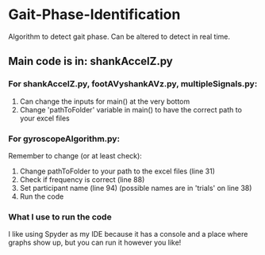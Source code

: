 # Gait-Phase-Identification

Algorithm to detect gait phase.
Can be altered to detect in real time. 

## Main code is in: shankAccelZ.py

### For shankAccelZ.py, footAVyshankAVz.py, multipleSignals.py:

1. Can change the inputs for main() at the very bottom
2. Change 'pathToFolder' variable in main() to have the correct path to your excel files

### For gyroscopeAlgorithm.py:

Remember to change (or at least check):
1. Change pathToFolder to your path to the excel files (line 31)
2. Check if frequency is correct (line 88)
3. Set participant name (line 94) (possible names are in 'trials' on line 38)
4. Run the code

### What I use to run the code
I like using Spyder as my IDE because it has a console and a place where graphs show up, but you can run it however you like!
